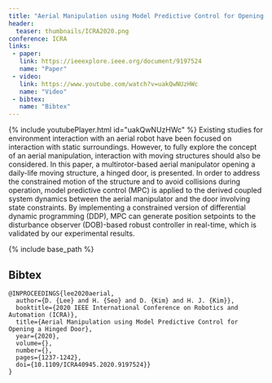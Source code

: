 ```yaml
---
title: "Aerial Manipulation using Model Predictive Control for Opening a Hinged Door"
header:
  teaser: thumbnails/ICRA2020.png
conference: ICRA
links: 
 - paper: 
   link: https://ieeexplore.ieee.org/document/9197524
   name: "Paper"
 - video: 
   link: https://www.youtube.com/watch?v=uakQwNUzHWc
   name: "Video"
 - bibtex: 
   name: "Bibtex"
---
```

{% include youtubePlayer.html id="uakQwNUzHWc" %}
Existing studies for environment interaction with an aerial robot have been focused on interaction with static surroundings. However, to fully explore the concept of an aerial manipulation, interaction with moving structures should also be considered. In this paper, a multirotor-based aerial manipulator opening a daily-life moving structure, a hinged door, is presented. In order to address the constrained motion of the structure and to avoid collisions during operation, model predictive control (MPC) is applied to the derived coupled system dynamics between the aerial manipulator and the door involving state constraints. By implementing a constrained version of differential dynamic programming (DDP), MPC can generate position setpoints to the disturbance observer (DOB)-based robust controller in real-time, which is validated by our experimental results.

{% include base_path %}

## Bibtex <a id="bibtex"></a>
```
@INPROCEEDINGS{lee2020aerial,
  author={D. {Lee} and H. {Seo} and D. {Kim} and H. J. {Kim}},
  booktitle={2020 IEEE International Conference on Robotics and Automation (ICRA)}, 
  title={Aerial Manipulation using Model Predictive Control for Opening a Hinged Door}, 
  year={2020},
  volume={},
  number={},
  pages={1237-1242},
  doi={10.1109/ICRA40945.2020.9197524}}
}
```




